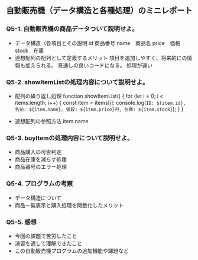 ## 自動販売機（データ構造と各種処理）のミニレポート
### Q5-1. 自動販売機の商品データついて説明せよ。
* データ構造（各項目とその説明
   id 商品番号
   name　商品名
   price　価格
   stock　在庫
* 連想配列の配列として定義するメリット
項目を追加しやすく、将来的にの情報も加えられる。
見通しの良いコードになる。
処理が速い


### Q5-2. showItemListの処理内容について説明せよ。
* 配列の繰り返し処理
    function showItemList() {
  for (let i = 0; i < items.length; i++) {
    const item = items[i];
    console.log(`ID: ${item.id}, 名前: ${item.name}, 値段: ${item.price}円, 在庫: ${item.stock}`);
  }
}

* 連想配列の参照方法
    item.name
### Q5-3. buyItemの処理内容について説明せよ。
* 商品購入の可否判定
* 商品在庫を減らす処理
* 商品番号のエラー処理
### Q5-4. プログラムの考察
* データ構造について
* 商品一覧表示と購入処理を関数化したメリット
### Q5-5. 感想
* 今回の課題で苦労したこと
* 演習を通して理解できたこと
* この自動販売機プログラムの追加機能や課題など
